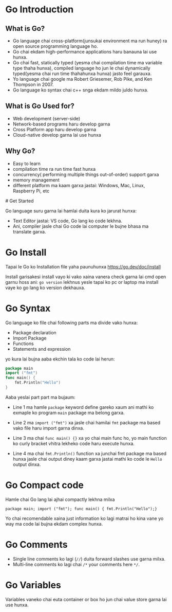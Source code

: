 <h1 id="go-introduction">Go Introduction</h1>
<h2 id="what-is-go-">What is Go?</h2>
<ul>
<li>Go language chai cross-platform(junsukai environment ma run huney) ra open source programming language ho.</li>
<li>Go chai ekdam high-performance applications haru banauna lai use hunxa.</li>
<li>Go chai fast, statically typed (yesma chai compilation time ma variable type thaha hunxa), compiled language ho jun le chai dynamically typed(yesma chai run time thahahunxa hunxa) jasto feel garauxa.</li>
<li>Yo language chai google ma Robert Griesemer, Rob Pike, and Ken Thompson in 2007.</li>
<li>Go language ko syntax chai c++ snga ekdam mildo juldo hunxa.</li>
</ul>
<h2 id="what-is-go-used-for-">What is Go Used for?</h2>
<ul>
<li>Web development (server-side)</li>
<li>Network-based programs haru develop garna</li>
<li>Cross Platform app haru develop garna</li>
<li>Cloud-native develop garna lai use hunxa</li>
</ul>
<h2 id="why-go-">Why Go?</h2>
<ul>
<li>Easy to learn</li>
<li>compilation time ra run time fast hunxa</li>
<li>concurrency( performing multiple things out-of-order) support garxa </li>
<li>memory management</li>
<li>different platform ma kaam garxa jastai: Windows, Mac, Linux, Raspberry Pi, etc</li>
</ul>
# Get Started

Go language suru garna lai hamlai duita kura ko jarurat hunxa:
- Text Editor jastai: VS code, Go lang ko code lekhna.
- Ani, compiler jasle chai Go code lai computer le bujne bhasa ma translate garxa.

# Go Install

Tapai le Go ko Installation file yaha paunuhunxa https://go.dev/doc/install 

Install garisakesi install vayo ki vako xaina vanera check garna lai cmd open garnu hoss ani: `go version` lekhnus yesle tapai ko pc or laptop ma install vaye ko go lang ko version dekhauxa.

# Go Syntax

Go language ko file chai following parts ma divide vako hunxa:

- Package declaration
- Import  Package
- Functions
- Statements and expression

yo kura lai bujna aaba ekchin tala ko code lai herun:
```Go
package main
import ("fmt")
func main() {
    fmt.Println("Hello")
}
```
Aaba yeslai part part ma bujaum:

- Line 1 ma hamle `package` keyword define gareko xaum ani mathi ko exmaple ko program `main` package ma belong garxa.

- Line 2 ma `import ("fmt")` xa jasle chai hamilai `fmt` package ma based vako file haru import garna dinxa.

- Line 3 ma chai `func main() {}` xa yo chai main func ho, yo main function ko curly bracket vhitra lekheko code haru execute hunxa.

- Line 4 ma chai `fmt.Println()` function xa junchai fmt package ma based hunxa jasle chai output diney kaam garxa jastai mathi ko code le `Hello` output dinxa.

# Go Compact code

Hamle chai Go lang lai ajhai compactly lekhna milxa
```
package main; import ("fmt"); func main() { fmt.Println("Hello");}
```
Yo chai recomendable xaina just information ko lagi matrai ho kina vane yo way ma code lai bujna ekdam complex hunxa.

# Go Comments
- Single line comments ko lagi (`//`) duita forward slashes use garna milxa.
- Multi-line comments ko lagi chai `/*` your comments here `*/`.

# Go Variables

Variables vaneko chai euta container or box ho jun chai value store garna lai use hunxa.




